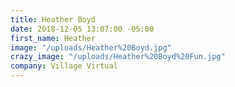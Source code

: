 ```yaml
---
title: Heather Boyd
date: 2018-12-05 13:07:00 -05:00
first_name: Heather
image: "/uploads/Heather%20Boyd.jpg"
crazy_image: "/uploads/Heather%20Boyd%20Fun.jpg"
company: Village Virtual
---
```


